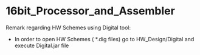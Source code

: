 # 16bit_Processor_and_Assembler

Remark regarding HW Schemes using Digital tool:
 - In order to open HW Schemes ( *.dig files) go to HW_Design/Digital and execute Digital.jar file
